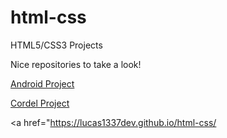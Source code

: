 # html-css
HTML5/CSS3 Projects


Nice repositories to take a look!

<a href="https://lucas1337dev.github.io/html-css/desafios/desafio004/index.html">Android Project</a>

<a href="https://lucas1337dev.github.io/html-css/desafios/desafio005/index.html">Cordel Project</a>

<a href="https://lucas1337dev.github.io/html-css/
